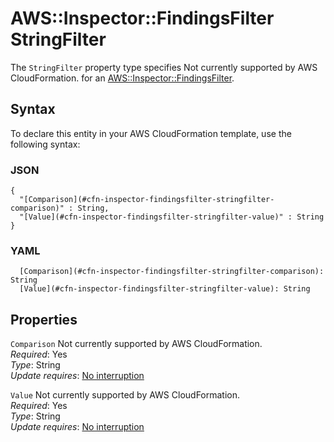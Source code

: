 # AWS::Inspector::FindingsFilter StringFilter<a name="aws-properties-inspector-findingsfilter-stringfilter"></a>

<a name="aws-properties-inspector-findingsfilter-stringfilter-description"></a>The `StringFilter` property type specifies Not currently supported by AWS CloudFormation\. for an [AWS::Inspector::FindingsFilter](aws-resource-inspector-findingsfilter.md)\.

## Syntax<a name="aws-properties-inspector-findingsfilter-stringfilter-syntax"></a>

To declare this entity in your AWS CloudFormation template, use the following syntax:

### JSON<a name="aws-properties-inspector-findingsfilter-stringfilter-syntax.json"></a>

```
{
  "[Comparison](#cfn-inspector-findingsfilter-stringfilter-comparison)" : String,
  "[Value](#cfn-inspector-findingsfilter-stringfilter-value)" : String
}
```

### YAML<a name="aws-properties-inspector-findingsfilter-stringfilter-syntax.yaml"></a>

```
  [Comparison](#cfn-inspector-findingsfilter-stringfilter-comparison): String
  [Value](#cfn-inspector-findingsfilter-stringfilter-value): String
```

## Properties<a name="aws-properties-inspector-findingsfilter-stringfilter-properties"></a>

`Comparison`  <a name="cfn-inspector-findingsfilter-stringfilter-comparison"></a>
Not currently supported by AWS CloudFormation\.  
*Required*: Yes  
*Type*: String  
*Update requires*: [No interruption](https://docs.aws.amazon.com/AWSCloudFormation/latest/UserGuide/using-cfn-updating-stacks-update-behaviors.html#update-no-interrupt)

`Value`  <a name="cfn-inspector-findingsfilter-stringfilter-value"></a>
Not currently supported by AWS CloudFormation\.  
*Required*: Yes  
*Type*: String  
*Update requires*: [No interruption](https://docs.aws.amazon.com/AWSCloudFormation/latest/UserGuide/using-cfn-updating-stacks-update-behaviors.html#update-no-interrupt)